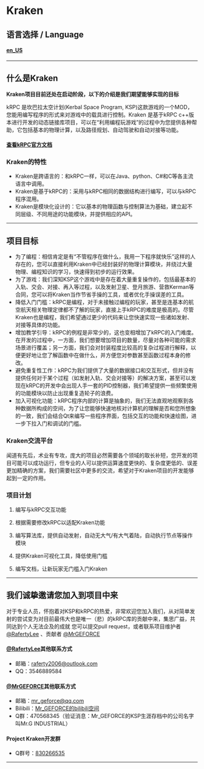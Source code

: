 # Kraken

## 语言选择 / Language

#### [en_US](https://github.com/RafertyLee/Kraken/blob/main/README.md)

---

## 什么是Kraken

**Kraken项目目前还处在启动阶段，以下的介绍是我们期望能够实现的目标**

kRPC 是坎巴拉太空计划(Kerbal Space Program, KSP)这款游戏的一个MOD，您能用编写程序的形式来对游戏中的载具进行控制。Kraken 是基于kRPC c++版本进行开发的动态链接库项目，可以在“利用编程玩游戏”的过程中为您提供各种帮助，它包括基本的物理计算，以及路径规划、自动驾驶和自动对接等功能。

#### [查看kRPC官方文档](https://krpc.github.io/krpc/index.html)

### Kraken的特性

- Kraken是跨语言的：和kRPC一样，可以在Java、python、C#和C等各主流语言中调用。
- Kraken是基于kRPC的：采用与kRPC相同的数据结构进行编写，可以与kRPC程序混用。
- Kraken是模块化设计的：它以基本的物理函数与控制算法为基础，建立起不同层级、不同用途的功能模块，并提供相应的API。

---

## 项目目标

- 为了编程：相信肯定是有“不管程序在做什么，我用一下程序就快乐”这样的人存在的，您可以直接利用Kraken中已经封装好的物理计算模块，并绕过大量物理、编程知识的学习，快速得到初步的运行效果。
- 为了游戏：我们深知KSP这个游戏中是存在着大量重复操作的，包括最基本的入轨、交会、对接、再入等过程，以及发射卫星、登月旅游、营救Kerman等合同，您可以将Kraken当作节省手操的工具，或者优化手操误差的工具。
- 降低入门门槛：kRPC是编程，对于未接触过编程的玩家，甚至是连基本的航空航天相关物理定律都不了解的玩家，直接上手kRPC的难度是极高的。尽管Kraken也是编程，我们希望通过更少的代码来让您快速实现一些诸如发射、对接等具体的功能。
- 增加教学引导：kRPC的例程是非常少的，这也变相增加了kRPC的入门难度。在开发的过程中，一方面，我们想要增加项目的数量，尽量对各种可能的需求场景进行覆盖；另一方面，我们会对封装程度比较高的复杂过程进行解释，以便更好地让您了解函数中在做什么，并方便您对参数甚至函数过程本身的修改。
- 避免重复性工作：kRPC为我们提供了大量的数据接口和交互形式，但并没有提供任何对于某个过程（如发射入轨、交会对接等）的解决方案，甚至可以发现在kRPC的开发中会出现人手一套的PID控制器，我们希望提供一些频繁使用的功能模块以防止出现重复造轮子的浪费。
- 加入可视化功能：kRPC程序内部的计算是抽象的，我们无法直观地观察到各种数据所构成的空间，为了让您能够快速地核对计算机的理解是否和您所想象的一致，我们会结合Qt来编写一些程序界面，包括交互的功能和快速绘图，进一步下拉入门和调试的门槛。

### Kraken交流平台

闻道有先后，术业有专攻，庞大的项目必然需要各个领域的取长补短，您开发的项目可能可以成功运行，但专业的人可以提供运算速度更快的、复杂度更低的、误差更加精确的方案，我们需要社区中更多的交流，希望对于Kraken项目的开发能够起到一定的作用。

### 项目计划

1. 编写与kRPC交互功能

2. 根据需要修改kRPC以适配Kraken功能

3. 编写算法库，提供自动发射，自动无大气/有大气着陆，自动执行节点等操作模块

4. 提供Kraken可视化工具，降低使用门槛

5. 编写文档，让新玩家无门槛入门Kraken

---

## 我们诚挚邀请您加入到项目中来

对于专业人员，怀抱着对KSP和kRPC的热爱，非常欢迎您加入我们，从对简单发射的尝试变为对目前最伟大也是唯一（悲）的kRPC库的贡献中来，集思广益，共同达到个人无法企及的成就
您可以提交pull request，或者联系项目维护者 [@RafertyLee](https://github.com/RafertyLee) 、贡献者 [@MrGEFORCE](https://github.com/MrGEFORCE)

#### [@RafertyLee](https://github.com/RafertyLee)其他联系方式

- 邮箱：[raferty2006@outlook.com](mailto:raferty2006@outlook.com)
- QQ：3546889584

#### [@MrGEFORCE](https://github.com/MrGEFORCE)其他联系方式

- 邮箱：[mr_geforce@qq.com](mailto:mr_geforce@qq.com)
- Bilibili：[Mr_GEFORCE的bilibili空间](https://space.bilibili.com/22746431)
- Q群：470568345（验证消息：Mr_GEFORCE的KSP生涯存档中的公司名字叫Mr.G INDUSTRIAL）

#### Project Kraken开发群

- Q群号：[830266535](http://qm.qq.com/cgi-bin/qm/qr?_wv=1027&k=49Yx0OIPuIwxxp71M4efdLDjUSkulXog&authKey=fYoJ320TiF%2Fu8kcAQBIxig4WzKFTQDY5URf7TfKWB9EwL8yGcpCZ6mH6AbPN6EFq&noverify=0&group_code=830266535)

---


